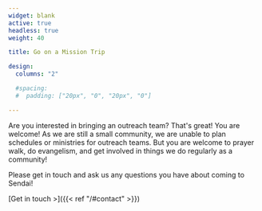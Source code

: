 ```yaml
---
widget: blank
active: true
headless: true
weight: 40

title: Go on a Mission Trip

design:
  columns: "2"

  #spacing:
  #  padding: ["20px", "0", "20px", "0"]

---
```


Are you interested in bringing an outreach team? That's great! You are welcome! As we are still a small community, we are unable to plan schedules or ministries for outreach teams. But you are welcome to prayer walk, do evangelism, and get involved in things we do regularly as a community!

Please get in touch and ask us any questions you have about coming to Sendai!

[Get in touch >]({{< ref "/#contact" >}})

